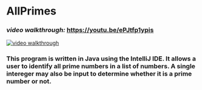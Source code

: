 # AllPrimes

### <em>video walkthrough:</em> https://youtu.be/ePJtfp1ypis
<a href="https://youtu.be/ePJtfp1ypis">
<img src="https://user-images.githubusercontent.com/107213928/187097343-20452c6b-1d9a-44fe-af92-0a02c72c5981.png" alt="video walkthrough"></a>

### This program is written in Java using the IntelliJ IDE. It allows a user to identify all prime numbers in a list of numbers. A single intereger may also be input to determine whether it is a prime number or not.

